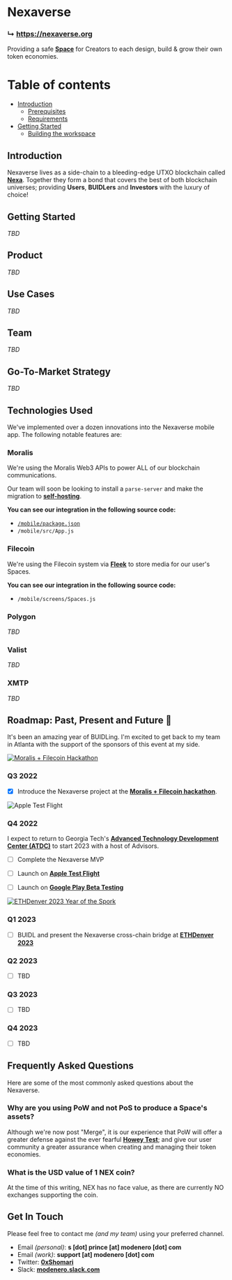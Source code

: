# Nexaverse

### ↳ https://nexaverse.org

Providing a safe [__Space__](http://docs.nexaverse.org/creators/spaces.html) for Creators to each design, build & grow their own token economies.

# Table of contents

- [Introduction](#introduction)
  - [Prerequisites](#prerequisites)
  - [Requirements](#requirements)
- [Getting Started](#getting-started)
  - [Building the workspace](#building-the-workspace)


## Introduction

Nexaverse lives as a side-chain to a bleeding-edge UTXO blockchain called [__Nexa__](https://www.nexa.org/). Together they form a bond that covers the best of both blockchain universes; providing __Users__, __BUIDLers__ and __Investors__ with the luxury of choice!


## Getting Started

_TBD_


## Product

_TBD_


## Use Cases

_TBD_


## Team

_TBD_


## Go-To-Market Strategy

_TBD_


## Technologies Used

We've implemented over a dozen innovations into the Nexaverse mobile app. The following notable features are:

### Moralis

We're using the Moralis Web3 APIs to power ALL of our blockchain communications.

Our team will soon be looking to install a `parse-server` and make the migration to [__self-hosting__](https://docs.moralis.io/docs/v1-server-self-hosting).

__You can see our integration in the following source code:__

- [`/mobile/package.json`](https://github.com/avasdao/nexaverse/blob/feba822624204eb796c40bb425bc34716fe02d58/mobile/package.json#L29)
- `/mobile/src/App.js`


### Filecoin

We're using the Filecoin system via [__Fleek__](https://fleek.co/) to store media for our user's Spaces.

__You can see our integration in the following source code:__

- `/mobile/screens/Spaces.js`

### Polygon

_TBD_

### Valist

_TBD_

### XMTP

_TBD_


## Roadmap: Past, Present and Future 🚀

It's been an amazing year of BUIDLing. I'm excited to get back to my team in Atlanta with the support of the sponsors of this event at my side.

[![Moralis + Filecoin Hackathon](https://i.ibb.co/gZPSBvx/File-Coin-Hackathon.jpg)](https://moralis.io/filecoin-hackathon/)
### Q3 2022

- [x] Introduce the Nexaverse project at the [__Moralis + Filecoin hackathon__](https://moralis.io/filecoin-hackathon/).

![Apple Test Flight](https://i.ibb.co/9YFphmV/apple-test-flight.png)
### Q4 2022

I expect to return to Georgia Tech's [__Advanced Technology Development Center (ATDC)__](https://atdc.org/) to start 2023 with a host of Advisors.

- [ ] Complete the Nexaverse MVP
- [ ] Launch on [__Apple Test Flight__](https://developer.apple.com/testflight/)
- [ ] Launch on [__Google Play Beta Testing__](https://developer.android.com/distribute/best-practices/launch/test-tracks)


[![ETHDenver 2023 Year of the Spork](https://i.ibb.co/HKMhMKC/ethdenver-year-of-the-spork.jpg)](https://www.ethdenver.com/)
### Q1 2023

- [ ] BUIDL and present the Nexaverse cross-chain bridge at [__ETHDenver 2023__](https://www.ethdenver.com/)

### Q2 2023

- [ ] TBD

### Q3 2023

- [ ] TBD

### Q4 2023

- [ ] TBD


## Frequently Asked Questions

Here are some of the most commonly asked questions about the Nexaverse.

### Why are you using PoW and not PoS to produce a Space's assets?

Although we're now post "Merge", it is our experience that PoW will offer a greater defense against the ever fearful [__Howey Test__](https://www.investopedia.com/terms/h/howey-test.asp); and give our user community a greater assurance when creating and managing their token economies.

### What is the USD value of 1 NEX coin?

At the time of this writing, NEX has no face value, as there are currently NO exchanges supporting the coin.


## Get In Touch

Please feel free to contact me _(and my team)_ using your preferred channel.

- Email _(personal)_: __s [dot] prince [at] modenero [dot] com__
- Email _(work)_: __support [at] modenero [dot] com__
- Twitter: [__0xShomari__](https://twitter.com/0xShomari)
- Slack: [__modenero.slack.com__](https://modenero.slack.com/)
